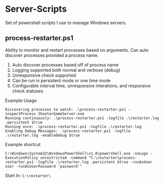 # Server-Scripts

Set of powershell scripts I use to manage Windows servers.

## process-restarter.ps1
Ability to monitor and restart processes based on arguments. Can auto discover processes provided a process name.

1. Auto discover processes based off of process name
2. Logging supported both normal and verbose (debug)
3. Unresponsive check supported
4. Can be run in persistent mode or one time mode
5. Configurable interval time, unresponsive interations, and responsive check statuses

Example Usage 
```
Discovering processes to watch: .\process-restarter.ps1 -inspectProcess ShooterGameServer.exe
Running continuously: .\process-restarter.ps1 -logfile .\restarter.log -persistent $true
Running once: .\process-restarter.ps1 -logfile .\restarter.log
Enabling Debug Messages: .\process-restarter.ps1 -logfile .\restarter.log -enableDebug $true
```


Example shortcut

`C:\Windows\System32\WindowsPowerShell\v1.0\powershell.exe -noLogo -ExecutionPolicy unrestricted -command "C:\restarter\process-restarter.ps1 -logfile .\restarter.log -persistent $true -runAsUser user -runAsUserPassword 'password'"`

Start In: 
`C:\restarter\`

